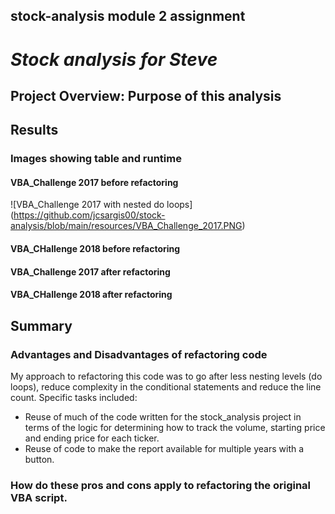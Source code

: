 ## stock-analysis module 2 assignment
# *Stock analysis for Steve*
## Project Overview: Purpose of this analysis
## Results
### Images showing table and runtime
#### VBA_Challenge 2017 before refactoring
![VBA_Challenge 2017 with nested do loops] (https://github.com/jcsargis00/stock-analysis/blob/main/resources/VBA_Challenge_2017.PNG)
#### VBA_CHallenge 2018 before refactoring
#### VBA_Challenge 2017 after refactoring
#### VBA_CHallenge 2018 after refactoring 
## Summary
### Advantages and Disadvantages of refactoring code
My approach to refactoring this code was to go after less nesting levels (do loops), reduce complexity in the conditional statements and reduce the line count.  Specific tasks included:
*  Reuse of much of the code written for the stock_analysis project in terms of the logic for determining how to track the volume, starting price and ending price for each ticker. 
* Reuse of code to make the report available for multiple years with a button.

### How do these pros and cons apply to refactoring the original VBA script.

